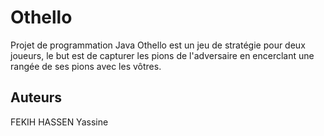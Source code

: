 # Othello

Projet de programmation Java
Othello est un jeu de stratégie pour deux joueurs, le but est de capturer les pions de l'adversaire en encerclant une rangée de ses pions avec les vôtres.

## Auteurs

FEKIH HASSEN Yassine




